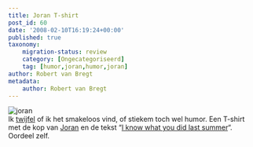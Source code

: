 ```yaml
---
title: Joran T-shirt
post_id: 60
date: '2008-02-10T16:19:24+00:00'
published: true
taxonomy:
    migration-status: review
    category: [Ongecategoriseerd]
    tag: [humor,joran,humor,joran]
author: Robert van Bregt
metadata:
    author: Robert van Bregt
---
```

![joran](http://robert.vanbregt.net/wp-content/uploads/2009/08/iknow.jpg "joran")  
 Ik [twijfel](http://i-kloon.nl/2008/02/05/joran-t-shirt-voor-slechts-e1750/) of ik het smakeloos vind, of stiekem toch wel humor. Een T-shirt met de kop van [Joran](http://nl.wikipedia.org/wiki/Joran_van_der_Sloot) en de tekst “[I know what you did last summer](http://www.smlx.nl/product_info.php/pName/i-know-what-you-did)“. Oordeel zelf.